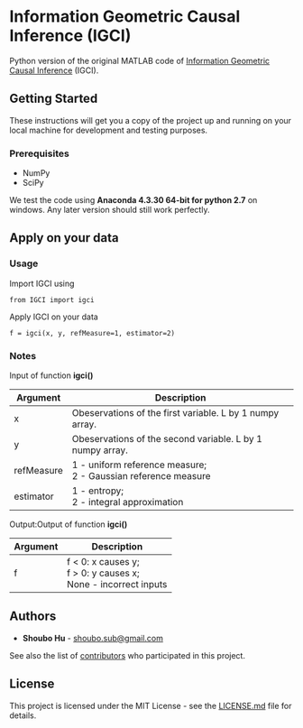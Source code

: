 # Information Geometric Causal Inference (IGCI)

Python version of the original MATLAB code of [Information Geometric Causal Inference](http://event.cwi.nl/uai2010/papers/UAI2010_0121.pdf) (IGCI).

## Getting Started

These instructions will get you a copy of the project up and running on your local machine for development and testing purposes.

### Prerequisites
* NumPy
* SciPy

We test the code using **Anaconda 4.3.30 64-bit for python 2.7** on windows. Any later version should still work perfectly.

## Apply on your data

### Usage

Import IGCI using

```
from IGCI import igci
```

Apply IGCI on your data
```
f = igci(x, y, refMeasure=1, estimator=2)
```

### Notes

Input of function **igci()**

| Argument  | Description  |
|---|---|
|x | Obeservations of the first variable. L by 1 numpy array.|
|y | Obeservations of the second variable. L by 1 numpy array.|
|refMeasure | 1 - uniform reference measure;<br/> 2 - Gaussian reference measure |
|estimator | 1 - entropy;<br/> 2 - integral approximation |

Output:Output of function **igci()**

| Argument  | Description  |
|---|---|
|f  |f < 0: x causes y;<br/> f > 0: y causes x;<br/> None - incorrect inputs|


## Authors

* **Shoubo Hu** - shoubo.sub@gmail.com

See also the list of [contributors](https://github.com/amber0309/IGCI/contributors) who participated in this project.

## License

This project is licensed under the MIT License - see the [LICENSE.md](LICENSE.md) file for details.
